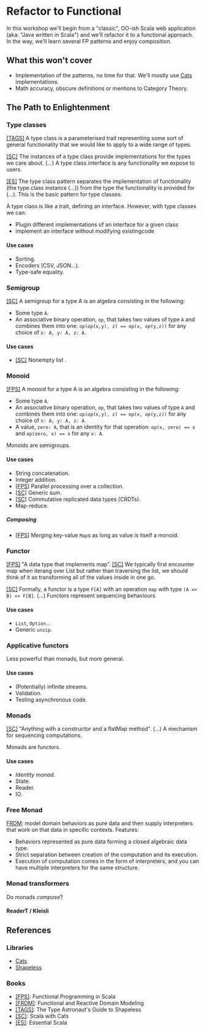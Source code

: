 # Refactor to Functional

In this workshop we'll begin from a "classic", OO-ish Scala web application (aka: "Java written in Scala") and we'll
refactor it to a functional approach. In the way, we'll learn several FP patterns and enjoy composition.

## What this won't cover

- Implementation of the patterns, no time for that. We'll mostly use [Cats][5] implementations.
- Math accuracy, obscure definitions or mentions to Category Theory.

## The Path to Enlightenment

### Type classes

[[TAGS]][3] A type class is a parameterised trait representing some sort of general functionality that we would like
to apply to a wide range of types.

[[SC]][4] The instances of a type class provide implementations for the types we care about. (...) A type class
interface is any functionality we expose to users.

[[ES]][7] The type class pattern separates the implementation of functionality (the type class
instance (...)) from the type the functionality is provided for (...).
This is the basic pattern for type classes.

A type class is like a trait, defining an interface. However, with type classes we can:
- Plugin different implementations of an interface for a given class
- implement an interface without modifying existingcode

#### Use cases

- Sorting.
- Encoders (CSV, JSON...).
- Type-safe equality.

### Semigroup

[[SC]][4] A semigroup for a type A is an algebra consisting in the following:

- Some type `A`.
- An associative binary operation, `op`, that takes two values of type `A` and combines them into one:
 `op(op(x,y), z) == op(x, op(y,z))` for any choice of `x: A, y: A, z: A`.

#### Use cases

- [[SC]][4] Nonempty list .

### Monoid

[[FPS]][1] A monoid for a type A is an algebra consisting in the following:

- Some type `A`.
- An associative binary operation, `op`, that takes two values of type `A` and combines them into one:
 `op(op(x,y), z) == op(x, op(y,z))` for any choice of `x: A, y: A, z: A`.
- A value, `zero: A`, that is an identity for that operation: `op(x, zero) == x` and `op(zero, x) == x` for any `x: A`.

Monoids are semigroups.

#### Use cases

- String concatenation.
- Integer addition.
- [[FPS]][1] Parallel processing over a collection.
- [[SC]][4] Generic sum.
- [[SC]][4] Commutative replicated data types (CRDTs).
- Map-reduce.

##### Composing

- [[FPS]][1] Merging key-value `Map`s as long as value is itself a monoid.

### Functor

[[FPS]][4] "A data type that implements map”. [[SC]][4] We typically first encounter map when iterang over List but
rather than traversing the list, we should think of it as transforming all of the values inside in one go.

[[SC]][4] Formally, a functor is a type `F[A]` with an operation `map` with type `(A => B) => F[B]`. (...) Functors
represent sequencing behaviours

#### Use cases

- `List`, `Option`...
- Generic `unzip`.

### Applicative functors

Less powerful than monads, but more general.

#### Use cases

- (Potentially) infinite streams.
- Validation.
- Testing asynchronous code.

### Monads

[[SC]][4] "Anything with a constructor and a flatMap method". (...) A mechanism for sequencing computations.

Monads are functors.

#### Use cases

- _Identity monad_.
- State.
- Reader.
- IO.

### Free Monad

[FRDM][3]: model domain behaviors as pure data and then supply interpreters that work on that data in specific contexts.
Features:

- Behaviors represented as pure data forming a closed algebraic data type.
- Strict separation between creation of the computation and its execution.
- Execution of computation comes in the form of interpreters, and you can have multiple interpreters for the same structure.

### Monad transformers

Do monads _compose_?

#### ReaderT / Kleisli

## References

### Libraries

- [Cats][5]
- [Shapeless][6]

### Books

- [[FPS]][1]: Functional Programming in Scala
- [[FRDM]][2]: Functional and Reactive Domain Modeling
- [[TAGS]][3]: The Type Astronaut's Guide to Shapeless
- [[SC]][4]: Scala with Cats
- [[ES]][7]: Essential Scala

[1]: https://www.manning.com/books/functional-programming-in-scala
[2]: https://www.manning.com/books/functional-and-reactive-domain-modeling
[3]: https://underscore.io/training/courses/advanced-shapeless/
[4]: https://underscore.io/training/courses/advanced-scala/
[5]: https://typelevel.org/cats/
[6]: https://github.com/milessabin/shapeless
[7]: https://underscore.io/books/essential-scala/
